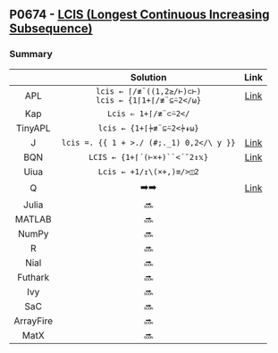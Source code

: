 ## P0674 - [LCIS (Longest Continuous Increasing Subsequence)](https://leetcode.com/problems/longest-continuous-increasing-subsequence)

### Summary

|           |                        Solution                        |                                     Link                                      |
| :-------: | :----------------------------------------------------: | :---------------------------------------------------------------------------: |
|    APL    | `lcis ← ⌈/≢¨((1,2≥/⊢)⊂⊢)`<br>`lcis ← {1⌈1+⌈/≢¨⊆⍨2</⍵}` | [Link](https://github.com/codereport/LeetCode/blob/master/0049_Problem_1.apl) |
|    Kap    |                  `Lcis ⇐ 1+⌈/≢¨⊂⍨2</`                  |                                                                               |
|  TinyAPL  |                `lcis ← {1+⌈⍆≢¨⊆⍨2<⍆↡⍵}`                |
|     J     |        `lcis =. {{ 1 + >./ (#;._1) 0,2</\ y }}`        | [Link](https://github.com/codereport/LeetCode/blob/master/0049_Problem_1.ijs) |
|    BQN    |              `LCIS ← {1+⌈´(⊢×+)``<´˘2↕𝕩}`              |    [Link](https://github.com/codereport/katas/blob/main/Top10/03_lcis.bqn)    |
|   Uiua    |                `Lcis ← +1/↥\(×+,)≡/>◫2`                |                                                                               |
|     Q     |               :arrow_right::arrow_right:               |  [Link](https://github.com/codereport/LeetCode/blob/master/0049_Problem_1.q)  |
|   Julia   |                         :soon:                         |                                                                               |
|  MATLAB   |                         :soon:                         |                                                                               |
|   NumPy   |                         :soon:                         |                                                                               |
|     R     |                         :soon:                         |                                                                               |
|   Nial    |                         :soon:                         |                                                                               |
|  Futhark  |                         :soon:                         |                                                                               |
|    Ivy    |                         :soon:                         |                                                                               |
|    SaC    |                         :soon:                         |                                                                               |
| ArrayFire |                         :soon:                         |                                                                               |
|   MatX    |                         :soon:                         |                                                                               |
